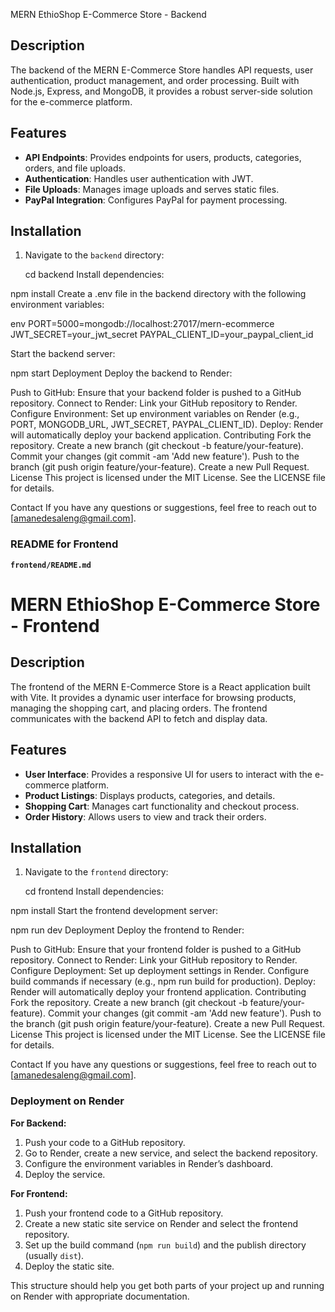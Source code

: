 MERN EthioShop E-Commerce Store - Backend

## Description

The backend of the MERN E-Commerce Store handles API requests, user authentication, product management, and order processing. Built with Node.js, Express, and MongoDB, it provides a robust server-side solution for the e-commerce platform.

## Features

- **API Endpoints**: Provides endpoints for users, products, categories, orders, and file uploads.
- **Authentication**: Handles user authentication with JWT.
- **File Uploads**: Manages image uploads and serves static files.
- **PayPal Integration**: Configures PayPal for payment processing.

## Installation

1. Navigate to the `backend` directory:
 
   cd backend
Install dependencies:


npm install
Create a .env file in the backend directory with the following environment variables:

env
PORT=5000=mongodb://localhost:27017/mern-ecommerce
JWT_SECRET=your_jwt_secret
PAYPAL_CLIENT_ID=your_paypal_client_id

Start the backend server:


npm start
Deployment
Deploy the backend to Render:

Push to GitHub: Ensure that your backend folder is pushed to a GitHub repository.
Connect to Render: Link your GitHub repository to Render.
Configure Environment: Set up environment variables on Render (e.g., PORT, MONGODB_URL, JWT_SECRET, PAYPAL_CLIENT_ID).
Deploy: Render will automatically deploy your backend application.
Contributing
Fork the repository.
Create a new branch (git checkout -b feature/your-feature).
Commit your changes (git commit -am 'Add new feature').
Push to the branch (git push origin feature/your-feature).
Create a new Pull Request.
License
This project is licensed under the MIT License. See the LICENSE file for details.

Contact
If you have any questions or suggestions, feel free to reach out to [amanedesaleng@gmail.com].



### README for Frontend

**`frontend/README.md`**


# MERN EthioShop E-Commerce Store - Frontend

## Description

The frontend of the MERN E-Commerce Store is a React application built with Vite. It provides a dynamic user interface for browsing products, managing the shopping cart, and placing orders. The frontend communicates with the backend API to fetch and display data.

## Features

- **User Interface**: Provides a responsive UI for users to interact with the e-commerce platform.
- **Product Listings**: Displays products, categories, and details.
- **Shopping Cart**: Manages cart functionality and checkout process.
- **Order History**: Allows users to view and track their orders.

## Installation

1. Navigate to the `frontend` directory:

   cd frontend
Install dependencies:


npm install
Start the frontend development server:


npm run dev
Deployment
Deploy the frontend to Render:

Push to GitHub: Ensure that your frontend folder is pushed to a GitHub repository.
Connect to Render: Link your GitHub repository to Render.
Configure Deployment: Set up deployment settings in Render. Configure build commands if necessary (e.g., npm run build for production).
Deploy: Render will automatically deploy your frontend application.
Contributing
Fork the repository.
Create a new branch (git checkout -b feature/your-feature).
Commit your changes (git commit -am 'Add new feature').
Push to the branch (git push origin feature/your-feature).
Create a new Pull Request.
License
This project is licensed under the MIT License. See the LICENSE file for details.

Contact
If you have any questions or suggestions, feel free to reach out to [amanedesaleng@gmail.com].



### Deployment on Render

**For Backend:**
1. Push your code to a GitHub repository.
2. Go to Render, create a new service, and select the backend repository.
3. Configure the environment variables in Render’s dashboard.
4. Deploy the service.

**For Frontend:**
1. Push your frontend code to a GitHub repository.
2. Create a new static site service on Render and select the frontend repository.
3. Set up the build command (`npm run build`) and the publish directory (usually `dist`).
4. Deploy the static site.

This structure should help you get both parts of your project up and running on Render with appropriate documentation.





